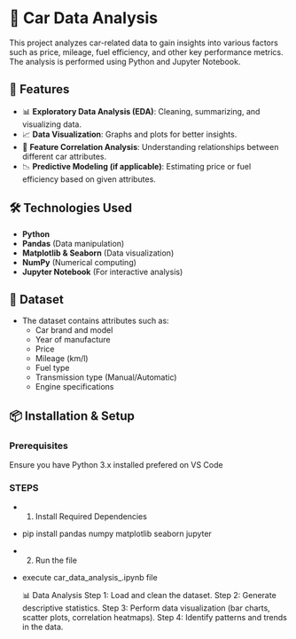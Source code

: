 # 🚗 Car Data Analysis

This project analyzes car-related data to gain insights into various factors such as price, mileage, fuel efficiency, and other key performance metrics. The analysis is performed using Python and Jupyter Notebook.

## 📌 Features

- 📊 **Exploratory Data Analysis (EDA)**: Cleaning, summarizing, and visualizing data.
- 📈 **Data Visualization**: Graphs and plots for better insights.
- 🔎 **Feature Correlation Analysis**: Understanding relationships between different car attributes.
- 📉 **Predictive Modeling (if applicable)**: Estimating price or fuel efficiency based on given attributes.

## 🛠️ Technologies Used

- **Python**
- **Pandas** (Data manipulation)
- **Matplotlib & Seaborn** (Data visualization)
- **NumPy** (Numerical computing)
- **Jupyter Notebook** (For interactive analysis)

## 📂 Dataset

- The dataset contains attributes such as:
  - Car brand and model
  - Year of manufacture
  - Price
  - Mileage (km/l)
  - Fuel type
  - Transmission type (Manual/Automatic)
  - Engine specifications

## 📦 Installation & Setup

### **Prerequisites**
Ensure you have Python 3.x installed prefered on VS Code

### STEPS

- 1) Install Required Dependencies
- pip install pandas numpy matplotlib seaborn jupyter
- 2) Run the file
- execute car_data_analysis_.ipynb file

  📊 Data Analysis
Step 1: Load and clean the dataset.
Step 2: Generate descriptive statistics.
Step 3: Perform data visualization (bar charts, scatter plots, correlation heatmaps).
Step 4: Identify patterns and trends in the data.



